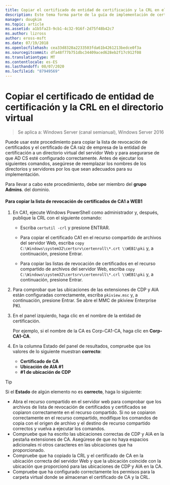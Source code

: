 ```yaml
---
title: Copiar el certificado de entidad de certificación y la CRL en el directorio virtual
description: Este tema forma parte de la guía de implementación de certificados de servidor para las implementaciones cableadas e inalámbricas de 802.1 X
manager: dougkim
ms.topic: article
ms.assetid: a1b5fa23-9cb1-4c32-916f-2d75f48b42c7
ms.author: lizross
author: eross-msft
ms.date: 07/19/2018
ms.openlocfilehash: cea33d8328a2233503fda61b4261213bedce0f3a
ms.sourcegitcommit: dfa48f77b751dbc34409aced628eb2f17c912f08
ms.translationtype: MT
ms.contentlocale: es-ES
ms.lasthandoff: 08/07/2020
ms.locfileid: "87949569"
---
```

# <a name="copy-the-ca-certificate-and-crl-to-the-virtual-directory"></a>Copiar el certificado de entidad de certificación y la CRL en el directorio virtual

>Se aplica a: Windows Server (canal semianual), Windows Server 2016

Puede usar este procedimiento para copiar la lista de revocación de certificados y el certificado de CA raíz de empresa de la entidad de certificación a un directorio virtual del servidor Web y para asegurarse de que AD CS esté configurado correctamente. Antes de ejecutar los siguientes comandos, asegúrese de reemplazar los nombres de los directorios y servidores por los que sean adecuados para su implementación.

Para llevar a cabo este procedimiento, debe ser miembro del **grupo Admins**. del dominio.

#### <a name="to-copy-the-certificate-revocation-list-from-ca1-to-web1"></a>Para copiar la lista de revocación de certificados de CA1 a WEB1

1.  En CA1, ejecute Windows PowerShell como administrador y, después, publique la CRL con el siguiente comando:

    - Escriba `certutil -crl` y presione ENTRAR.

    - Para copiar el certificado CA1 en el recurso compartido de archivos del servidor Web, escriba `copy C:\Windows\system32\certsrv\certenroll\*.crt \\WEB1\pki` y, a continuación, presione Entrar.

    - Para copiar las listas de revocación de certificados en el recurso compartido de archivos del servidor Web, escriba `copy C:\Windows\system32\certsrv\certenroll\*.crl \\WEB1\pki` y, a continuación, presione Entrar.

2.  Para comprobar que las ubicaciones de las extensiones de CDP y AIA están configuradas correctamente, escriba `pkiview.msc` y, a continuación, presione Entrar. Se abre el MMC de pkiview Enterprise PKI.

3.  En el panel izquierdo, haga clic en el nombre de la entidad de certificación.<p>Por ejemplo, si el nombre de la CA es Corp-CA1-CA, haga clic en **Corp-CA1-CA**.

4. En la columna Estado del panel de resultados, compruebe que los valores de lo siguiente muestran **correcto**:

    - **Certificado de CA**
    - **Ubicación de AIA #1**
    - **#1 de ubicación de CDP**


> [!TIP]
> Si el **Estado** de algún elemento no es **correcto**, haga lo siguiente:
> -   Abra el recurso compartido en el servidor web para comprobar que los archivos de lista de revocación de certificados y certificados se copiaron correctamente en el recurso compartido. Si no se copiaron correctamente en el recurso compartido, modifique los comandos de copia con el origen de archivo y el destino de recurso compartido correctos y vuelva a ejecutar los comandos.
> -   Compruebe que ha escrito las ubicaciones correctas de CDP y AIA en la pestaña extensiones de CA. Asegúrese de que no haya espacios adicionales ni otros caracteres en las ubicaciones que ha proporcionado.
> -   Compruebe que ha copiado la CRL y el certificado de CA en la ubicación correcta del servidor Web y que la ubicación coincide con la ubicación que proporcionó para las ubicaciones de CDP y AIA en la CA.
> -   Compruebe que ha configurado correctamente los permisos para la carpeta virtual donde se almacenan el certificado de CA y la CRL.



